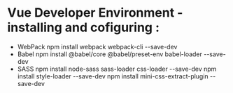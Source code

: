 
# Vue Developer Environment - installing and cofiguring :
* WebPack npm install webpack webpack-cli --save-dev
* Babel npm install @babel/core @babel/preset-env babel-loader --save-dev
* SASS npm install node-sass sass-loader css-loader --save-dev
  npm install style-loader --save-dev
  npm install mini-css-extract-plugin --save-dev
